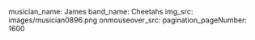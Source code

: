 musician_name: James
band_name: Cheetahs
img_src: images/musician0896.png
onmouseover_src: 
pagination_pageNumber: 1600